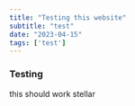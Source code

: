 ```yaml
---
title: "Testing this website"
subtitle: "test"
date: "2023-04-15"
tags: ['test']
---
```

### Testing 
this should work stellar